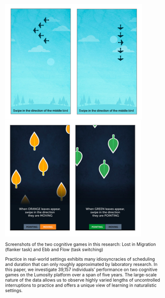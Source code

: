![](game1.png) ![](game2.png)

Screenshots of the two cognitive games in this research: Lost in Migration
(flanker task) and Ebb and Flow (task switching)

Practice in real-world settings exhibits many idiosyncracies of scheduling and duration 
that can only roughly approximated by laboratory research. In this paper, we investigate 39,157 
individuals’ performance on two cognitive games on the Lumosity platform over a span of 
five years. The large-scale nature of the data allows us to observe highly varied lengths of 
uncontrolled interruptions to practice and offers a unique view of learning in naturalistic 
settings. 
